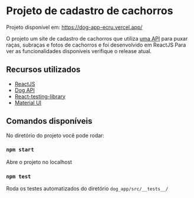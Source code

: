 # Projeto de cadastro de cachorros

Projeto disponível em: https://dog-app-ecru.vercel.app/

O projeto  um site de cadastro de cachorros que utiliza [uma API](https://dog.ceo/dog-api/) para puxar raças, subraças e fotos de cachorros 
e foi desenvolvido em ReactJS
Para ver as funcionalidades disponíveis verifique o release atual.

## Recursos utilizados

* [ReactJS](https://pt-br.reactjs.org/)
* [Dog API](https://dog.ceo/dog-api/)
* [React-testing-library](https://testing-library.com/docs/react-testing-library/intro)
* [Material UI](https://material-ui.com/pt/)

## Comandos disponíveis

No diretório do projeto você pode rodar:

### `npm start`

Abre o projeto no localhost

### `npm test`

Roda os testes automatizados do diretório `dog_app/src/__tests__/`
